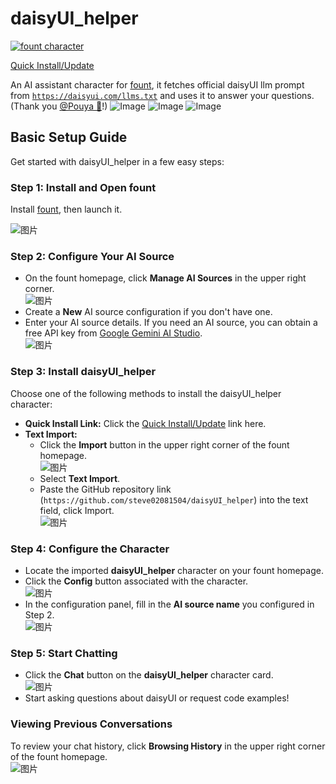 # daisyUI_helper

[![fount character](https://steve02081504.github.io/fount/badges/fount_character.svg)](https://steve02081504.github.io/fount/protocol?url=fount://runshell/install/install;https://github.com/steve02081504/daisyUI_helper)

[Quick Install/Update](https://steve02081504.github.io/fount/protocol?url=fount://runshell/install/install;https://github.com/steve02081504/daisyUI_helper)

An AI assistant character for [fount](https://github.com/steve02081504/fount), it fetches official daisyUI llm prompt from [`https://daisyui.com/llms.txt`](https://daisyui.com/llms.txt) and uses it to answer your questions. (Thank you [@Pouya 🌼](https://github.com/saadeghi)!)
![Image](https://github.com/user-attachments/assets/dcae33d8-3090-4a5f-bb84-dfab87958d33)
![Image](https://github.com/user-attachments/assets/9b93395a-4483-4102-831d-eb4d7c4b088d)
![Image](https://github.com/user-attachments/assets/c70e8ef7-7906-4018-a1e5-88c365b65339)

## Basic Setup Guide

Get started with daisyUI_helper in a few easy steps:

### Step 1: Install and Open fount

Install [fount](https://github.com/steve02081504/fount), then launch it.

![图片](https://github.com/user-attachments/assets/969a62e5-fa5b-4473-bb4c-4bfbd0387bd2)

### Step 2: Configure Your AI Source

* On the fount homepage, click **Manage AI Sources** in the upper right corner.  
  ![图片](https://github.com/user-attachments/assets/e9fb1417-18fb-486a-8637-8c183b2c1088)
* Create a **New** AI source configuration if you don't have one.
* Enter your AI source details. If you need an AI source, you can obtain a free API key from [Google Gemini AI Studio](https://aistudio.google.com/apikey).  
  ![图片](https://github.com/user-attachments/assets/8d0fb48f-c476-44a7-be26-cd503cce0836)

### Step 3: Install daisyUI_helper

Choose one of the following methods to install the daisyUI_helper character:

* **Quick Install Link:** Click the [Quick Install/Update](https://steve02081504.github.io/fount/protocol?url=fount://runshell/install/install;https://github.com/steve02081504/daisyUI_helper) link here.
* **Text Import:**
  * Click the **Import** button in the upper right corner of the fount homepage.  
    ![图片](https://github.com/user-attachments/assets/1d90c216-9fc3-458d-92a2-8be7c74b4819)
  * Select **Text Import**.
  * Paste the GitHub repository link (`https://github.com/steve02081504/daisyUI_helper`) into the text field, click Import.  
    ![图片](https://github.com/user-attachments/assets/02de35bb-7c48-465c-b326-42a624efe8e2)

### Step 4: Configure the Character

* Locate the imported **daisyUI_helper** character on your fount homepage.
* Click the **Config** button associated with the character.  
  ![图片](https://github.com/user-attachments/assets/50221947-0ea1-420d-8424-12b80d12bb15)
* In the configuration panel, fill in the **AI source name** you configured in Step 2.  
  ![图片](https://github.com/user-attachments/assets/f028c02b-974b-464c-9bb0-7ee382dd1d3a)

### Step 5: Start Chatting

* Click the **Chat** button on the **daisyUI_helper** character card.  
  ![图片](https://github.com/user-attachments/assets/4cef4d1a-cf01-4dc0-92ef-808181178a85)
* Start asking questions about daisyUI or request code examples!

### Viewing Previous Conversations

To review your chat history, click **Browsing History** in the upper right corner of the fount homepage.  
![图片](https://github.com/user-attachments/assets/f604ee3e-52a4-4f3d-aac9-1619b5ac7318)
